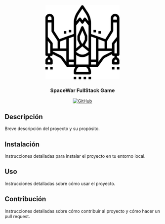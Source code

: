 <div align="center">
    <img src="./logo.png" alt="Logo" width="240">

  <h3 align="center">SpaceWar FullStack Game</h3>

  [![GitHub](https://img.shields.io/badge/GitHub-YassirCH-c1dbc3.svg)](https://github.com/yassirH9)
</div>


## Descripción

Breve descripción del proyecto y su propósito.

## Instalación

Instrucciones detalladas para instalar el proyecto en tu entorno local.

## Uso

Instrucciones detalladas sobre cómo usar el proyecto.

## Contribución

Instrucciones detalladas sobre cómo contribuir al proyecto y cómo hacer un pull request.
